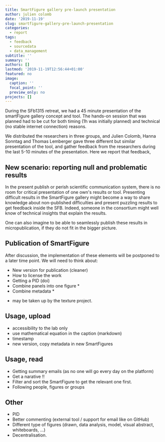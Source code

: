 ```yaml
---
title: SmartFigure gallery pre-launch presentation
author: julien colomb
date: '2019-11-19'
slug: smartfigure-gallery-pre-launch-presentation
categories:
  - report
tags:
  - feedback
  - sourcedata
  - data_management
subtitle: ''
summary: ''
authors: []
lastmod: '2019-11-19T12:56:44+01:00'
featured: no
image:
  caption: ''
  focal_point: ''
  preview_only: no
projects: []
---
```



During the SFb1315 retreat, we had a 45 minute presentation of the smartFigure gallery concept and tool. The hands-on session that was planned had to be cut for both timing (1h was initially planned)
and technical (no stable internet connection) reasons.

We distributed the researchers in three groups, and Julien Colomb, Hanna Sonntag and Thomas Lemberger gave three different but similar presentation of the tool, and gather feedback from the researchers during the last 5-10 minutes of the presentation. Here we report that feedback,

## New scenario: reporting null and problematic results

In the present publish or perish scientific communication system, there is no room for critical presentation of one own's results or tool. Presenting difficult results in the SmartFigure gallery might become a way to share knowledge about non-published difficulties and present puzzling results to get feedback inside the SFB. Indeed, someone in the consortium might well know of technical insights that explain the results.

One can also imagine to be able to seamlessly publish these results in micropublication, if they do not fit in the bigger picture.

## Publication of SmartFigure

After discussion, the implementation of these elements will be postponed to a later time point. We will need to think about:

- New version for publication (cleaner)
- How to license the work
- Getting a PID (doi)
- Combine panels into one figure *
- Combine metadata *

* may be taken up by the texture project.

## Usage, upload

- accessibility to the lab only
- use mathematical equation in the caption (markdown)
- timestamp
- new version, copy metadata in new SmartFigures

## Usage, read

- Getting summary emails (as no one will go every day on the platform)
- Get a narative !!
- Filter and sort the SmartFigure to get the relevant one first.
- Following people, figures or groups

## Other

- PID
- Better commenting (external tool / support for email like on GitHub)
- Different type of figures (drawn, data analysis, model, visual abstract, whiteboards, ...)
- Decentralisation.
